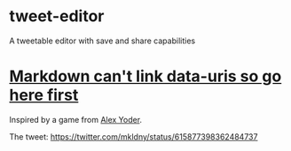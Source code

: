 # tweet-editor
A tweetable editor with save and share capabilities

# [Markdown can't link data-uris so go here first](http://kolodny.github.io/tweet-editor/)

Inspired by a game from [Alex Yoder](https://github.com/omnus/tiny-twitch).

The tweet: https://twitter.com/mkldny/status/615877398362484737
